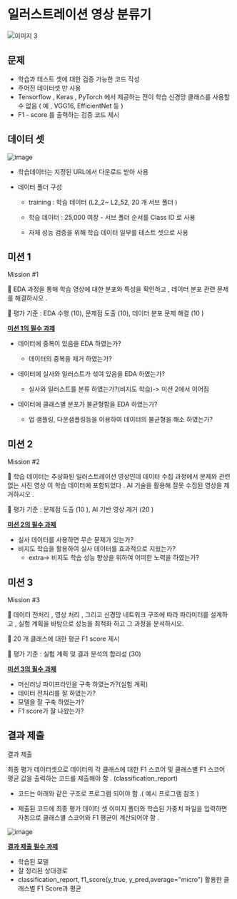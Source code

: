 # 일러스트레이션 영상 분류기

![이미지 3](https://user-images.githubusercontent.com/76269640/194971387-6e56ce7b-a467-4b3b-b581-a374cd9cda97.png)

## 문제

- 학습과 테스트 셋에 대한 검증 가능한 코드 작성
- 주어진 데이터셋 만 사용
- Tensorflow , Keras , PyTorch 에서 제공하는 전이 학습 신경망 클래스를 사용할 수 없음 ( 예 , VGG16, EfficientNet 등 )
- F1 - score 를 출력하는 검증 코드 제시

## 데이터 셋
![image](https://user-images.githubusercontent.com/76269640/194971362-49d17e99-76df-4908-8916-5dcd11e334c9.png)

- 학습데이터는 지정된 URL에서 다운로드 받아 사용

- 데이터 폴더 구성

  - training : 학습 데이터 (L2_2~ L2_52, 20 개 서브 폴더 )

  - 학습 데이터 : 25,000 여장 - 서브 폴더 순서를 Class ID 로 사용

  - 자체 성능 검증을 위해 학습 데이터 일부를 테스트 셋으로 사용

## 미션 1

Mission #1 

 EDA 과정을 통해 학습 영상에 대한 분포와 특성을 확인하고 , 데이터 분포 관련 문제를 해결하시오 . 

 평가 기준 : EDA 수행 (10), 문제점 도출 (10), 데이터 분포 문제 해결 (10 )

<u>**미션 1의 필수 과제**</u>

- 데이터에 중복이 있음을 EDA 하였는가? 
  - 데이터의 중복을 제거 하였는가?

- 데이터에 실사와 일러스트가 섞여 있음을 EDA 하였는가?
  - 실사와 일러스트를 분류 하였는가?(비지도 학습)-> 미션 2에서 이어짐

- 데이터에 클래스별 분포가 불균형함을 EDA 하였는가?
  - 업 샘플링, 다운샘플링등을 이용하여 데이터의 불균형을 해소 하였는가?

## 미션 2

Mission #2 

 학습 데이터는 추상화된 일러스트레이션 영상인데 데이터 수집 과정에서 문제와 관련 없는 사진 영상 이 학습 데이터에 포함되었다 . AI 기술을 활용해 잘못 수집된 영상을 제거하시오 . 

 평가 기준 : 문제점 도출 (10 ), AI 기반 영상 제거 (20 )

<u>**미션 2의 필수 과제**</u>

- 실사 데이터를 사용하면 무슨 문제가 있는가?
- 비지도 학습을 활용하여 실사 데이터를 효과적으로 지웠는가?
  - extra-> 비지도 학습 성능 향상을 위하여 어떠한 노력을 하였는가?

## 미션 3

Mission #3

 데이터 전처리 , 영상 처리 , 그리고 신경망 네트워크 구조에 따라 파라미터를 설계하고 , 실험 계획을 바탕으로 성능을 최적화 하고 그 과정을 분석하시오.

 20 개 클래스에 대한 평균 F1 score 제시

 평가 기준 : 실험 계획 및 결과 분석의 합리성 (30)

<u>**미션 3의 필수 과제**</u>

- 머신러닝 파이프라인을 구축 하였는가?(실험 계획)
- 데이터 전처리를 잘 하였는가?
- 모델을 잘 구축 하였는가?
- F1 score가 잘 나왔는가?

## 결과 제출

결과 제출 

최종 평가 데이터셋으로 데이터의 각 클래스에 대한 F1 스코어 및 클래스별 F1 스코어 평균 값을 출력하는 코드를 제출해야 함 . (classification_report)

- 코드는 아래와 같은 구조로 프로그램 되어야 함 .( 예시 프로그램 참조 ) 

- 제출된 코드에 최종 평가 데이터 셋 이미지 폴더와 학습된 가중치 파일을 입력하면 자동으로 클래스별 스코어와 F1 평균이 계산되어야 함 .

![image](https://user-images.githubusercontent.com/76269640/194971344-3d7781c8-099f-4cc6-a31f-0232fffdada4.png)

<u>**결과 제출 필수 과제**</u>

- 학습된 모델
- 잘 정리된 상대경로
- classification_report, f1_score(y_true, y_pred,average="micro") 활용한 클래스별 F1 Score과 평균

